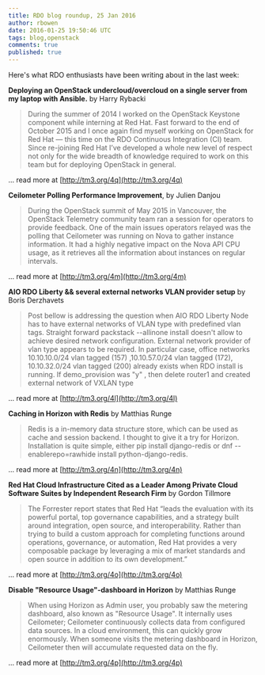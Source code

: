 ```yaml
---
title: RDO blog roundup, 25 Jan 2016
author: rbowen
date: 2016-01-25 19:50:46 UTC
tags: blog,openstack
comments: true
published: true
---
```


Here's what RDO enthusiasts have been writing about in the last week:

**Deploying an OpenStack undercloud/overcloud on a single server from my laptop with Ansible.** by Harry Rybacki

> During the summer of 2014 I worked on the OpenStack Keystone component while interning at Red Hat. Fast forward to the end of October 2015 and I once again find myself working on OpenStack for Red Hat — this time on the RDO Continuous Integration (CI) team. Since re-joining Red Hat I’ve developed a whole new level of respect not only for the wide breadth of knowledge required to work on this team but for deploying OpenStack in general.

... read more at [http://tm3.org/4q](http://tm3.org/4q)

**Ceilometer Polling Performance Improvement**, by Julien Danjou

> During the OpenStack summit of May 2015 in Vancouver, the OpenStack Telemetry community team ran a session for operators to provide feedback. One of the main issues operators relayed was the polling that Ceilometer was running on Nova to gather instance information. It had a highly negative impact on the Nova API CPU usage, as it retrieves all the information about instances on regular intervals.

... read more at [http://tm3.org/4m](http://tm3.org/4m)

**AIO RDO Liberty && several external networks VLAN provider setup** by Boris Derzhavets

> Post bellow is addressing the question when AIO RDO Liberty Node has to have external networks of VLAN type with predefined vlan tags. Straight forward packstack --allinone install doesn't  allow to achieve desired network configuration. External network provider of vlan type appears to be required. In particular case, office networks 10.10.10.0/24 vlan tagged (157) ,10.10.57.0/24 vlan tagged (172), 10.10.32.0/24 vlan tagged (200) already exists when RDO install is running. If demo_provision was "y" , then delete router1 and created external network of VXLAN type 

... read more at [http://tm3.org/4l](http://tm3.org/4l)

**Caching in Horizon with Redis** by Matthias Runge

> Redis is a in-memory data structure store, which can be used as cache and session backend. I thought to give it a try for Horizon. Installation is quite simple, either pip install django-redis or dnf --enablerepo=rawhide install python-django-redis.

... read more at [http://tm3.org/4n](http://tm3.org/4n)

**Red Hat Cloud Infrastructure Cited as a Leader Among Private Cloud Software Suites by Independent Research Firm** by Gordon Tillmore

> The Forrester report states that Red Hat “leads the evaluation with its powerful portal, top governance capabilities, and a strategy built around integration, open source, and interoperability. Rather than trying to build a custom approach for completing functions around operations, governance, or automation, Red Hat provides a very composable package by leveraging a mix of market standards and open source in addition to its own development.”

... read more at [http://tm3.org/4o](http://tm3.org/4o)

**Disable "Resource Usage"-dashboard in Horizon** by Matthias Runge

> When using Horizon as Admin user, you probably saw the metering dashboard, also known as "Resource Usage". It internally uses Ceilometer; Ceilometer continuously collects data from configured data sources. In a cloud environment, this can quickly grow enormously. When someone visits the metering dashboard in Horizon, Ceilometer then will accumulate requested data on the fly.

... read more at [http://tm3.org/4p](http://tm3.org/4p)

